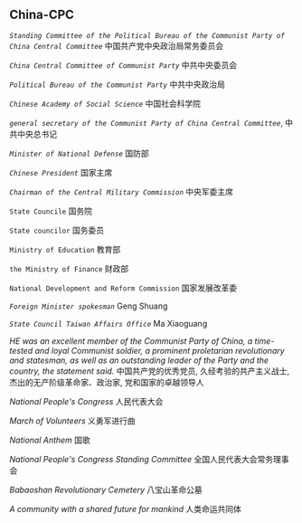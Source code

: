 ## China-CPC

_`Standing Committee of the Political Bureau of the Communist Party of China Central Committee`_ 中国共产党中央政治局常务委员会

_`China Central Committee of Communist Party`_ 中共中央委员会

_`Political Bureau of the Communist Party`_ 中共中央政治局

_`Chinese Academy of Social Science`_ 中国社会科学院

_`general secretary of the Communist Party of China Central Committee`_, 中共中央总书记

_`Minister of National Defense`_ 国防部

_`Chinese President`_ 国家主席

_`Chairman of the Central Military Commission`_ 中央军委主席

`State Councile` 国务院

`State councilor` 国务委员

`Ministry of Education` 教育部

`the Ministry of Finance` 财政部

`National Development and Reform Commission` 国家发展改革委

_`Foreign Minister spokesman`_ Geng Shuang 

_`State Council Taiwan Affairs Office`_ Ma Xiaoguang

_HE was an excellent member of the Communist Party of China, a time-tested and loyal Communist soldier, a prominent proletarian revolutionary and statesman, as well as an outstanding leader of the Party and the country, the statement said._ 中国共产党的优秀党员, 久经考验的共产主义战士, 杰出的无产阶级革命家、政治家, 党和国家的卓越领导人

_National People's Congress_ 人民代表大会

_March of Volunteers_ 义勇军进行曲

_National Anthem_ 国歌

_National People's Congress Standing Committee_ 全国人民代表大会常务理事会

_Babaoshan Revolutionary Cemetery_ 八宝山革命公墓

_A community with a shared future for mankind_ 人类命运共同体